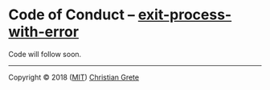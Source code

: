 # Code of Conduct – [exit-process-with-error][repository-github-url]

Code will follow soon.

---

Copyright © 2018 ([MIT][repository-license-url]) [Christian Grete][repository-owner-url]

[repository-github-url]: https://github.com/ChristianGrete/exit-process-with-error
[repository-license-url]: LICENSE
[repository-owner-url]: https://christiangrete.com